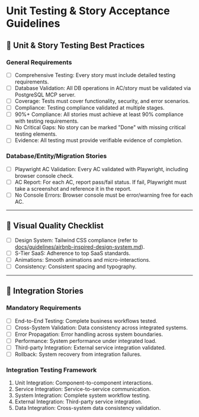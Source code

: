 # Unit Testing & Story Acceptance Guidelines

## 🧪 Unit & Story Testing Best Practices

### General Requirements
- [ ] Comprehensive Testing: Every story must include detailed testing requirements.
- [ ] Database Validation: All DB operations in AC/story must be validated via PostgreSQL MCP server.
- [ ] Coverage: Tests must cover functionality, security, and error scenarios.
- [ ] Compliance: Testing compliance validated at multiple stages.
- [ ] 90%+ Compliance: All stories must achieve at least 90% compliance with testing requirements.
- [ ] No Critical Gaps: No story can be marked "Done" with missing critical testing elements.
- [ ] Evidence: All testing must provide verifiable evidence of completion.

### Database/Entity/Migration Stories
- [ ] Playwright AC Validation: Every AC validated with Playwright, including browser console check.
- [ ] AC Report: For each AC, report pass/fail status. If fail, Playwright must take a screenshot and reference it in the report.
- [ ] No Console Errors: Browser console must be error/warning free for each AC.

---

## 🎨 Visual Quality Checklist
- [ ] Design System: Tailwind CSS compliance (refer to [docs/guidelines/airbnb-inspired-design-system.md](../guidelines/airbnb-inspired-design-system.md)).
- [ ] S-Tier SaaS: Adherence to top SaaS standards.
- [ ] Animations: Smooth animations and micro-interactions.
- [ ] Consistency: Consistent spacing and typography.

---

## 🔗 Integration Stories

### Mandatory Requirements
- [ ] End-to-End Testing: Complete business workflows tested.
- [ ] Cross-System Validation: Data consistency across integrated systems.
- [ ] Error Propagation: Error handling across system boundaries.
- [ ] Performance: System performance under integrated load.
- [ ] Third-party Integration: External service integration validated.
- [ ] Rollback: System recovery from integration failures.

### Integration Testing Framework
1. Unit Integration: Component-to-component interactions.
2. Service Integration: Service-to-service communication.
3. System Integration: Complete system workflow testing.
4. External Integration: Third-party service integration.
5. Data Integration: Cross-system data consistency validation.